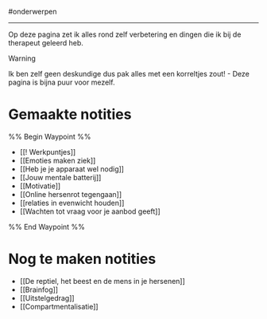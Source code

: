 
#onderwerpen

---
Op deze pagina zet ik alles rond zelf verbetering en dingen die ik bij de therapeut geleerd heb. 

> [!warning]
> Ik ben zelf geen deskundige dus pak alles met een korreltjes zout! - Deze pagina is bijna puur voor mezelf.

# Gemaakte notities

%% Begin Waypoint %%
- [[! Werkpuntjes]]
- [[Emoties maken ziek]]
- [[Heb je je apparaat wel nodig]]
- [[Jouw mentale batterij]]
- [[Motivatie]]
- [[Online hersenrot tegengaan]]
- [[relaties in evenwicht houden]]
- [[Wachten tot vraag voor je aanbod geeft]]

%% End Waypoint %%

# Nog te maken notities
* [[De reptiel, het beest en de mens in je hersenen]]
* [[Brainfog]]
* [[Uitstelgedrag]]
* [[Compartmentalisatie]]
